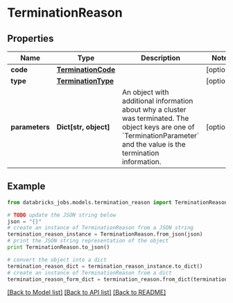 # TerminationReason


## Properties
Name | Type | Description | Notes
------------ | ------------- | ------------- | -------------
**code** | [**TerminationCode**](TerminationCode.md) |  | [optional] 
**type** | [**TerminationType**](TerminationType.md) |  | [optional] 
**parameters** | **Dict[str, object]** | An object with additional information about why a cluster was terminated. The object keys are one of &#x60;TerminationParameter&#x60; and the value is the termination information. | [optional] 

## Example

```python
from databricks_jobs.models.termination_reason import TerminationReason

# TODO update the JSON string below
json = "{}"
# create an instance of TerminationReason from a JSON string
termination_reason_instance = TerminationReason.from_json(json)
# print the JSON string representation of the object
print TerminationReason.to_json()

# convert the object into a dict
termination_reason_dict = termination_reason_instance.to_dict()
# create an instance of TerminationReason from a dict
termination_reason_form_dict = termination_reason.from_dict(termination_reason_dict)
```
[[Back to Model list]](../README.md#documentation-for-models) [[Back to API list]](../README.md#documentation-for-api-endpoints) [[Back to README]](../README.md)


